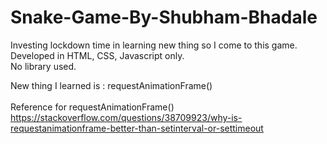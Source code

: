# Snake-Game-By-Shubham-Bhadale

Investing lockdown time in learning new thing so I come to this game.<br>
Developed in HTML, CSS, Javascript only.<br>
No library used.

New thing I learned is : requestAnimationFrame()<br><br>
Reference for requestAnimationFrame()<br>
https://stackoverflow.com/questions/38709923/why-is-requestanimationframe-better-than-setinterval-or-settimeout
